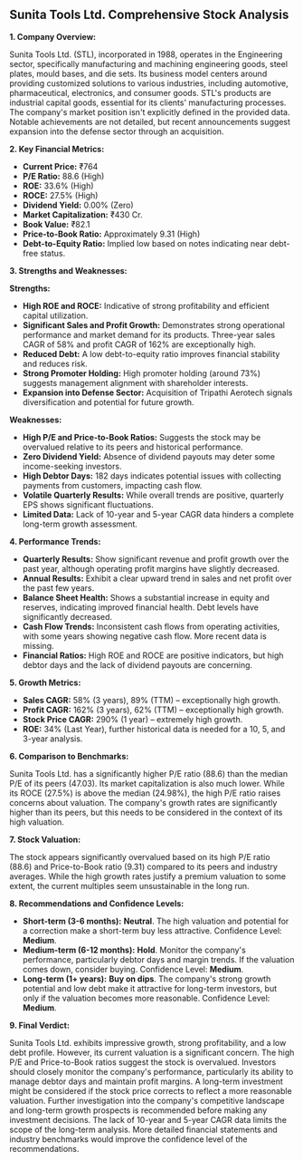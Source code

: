 ## Sunita Tools Ltd. Comprehensive Stock Analysis

**1. Company Overview:**

Sunita Tools Ltd. (STL), incorporated in 1988, operates in the Engineering sector, specifically manufacturing and machining engineering goods, steel plates, mould bases, and die sets.  Its business model centers around providing customized solutions to various industries, including automotive, pharmaceutical, electronics, and consumer goods.  STL's products are industrial capital goods, essential for its clients' manufacturing processes.  The company's market position isn't explicitly defined in the provided data.  Notable achievements are not detailed, but recent announcements suggest expansion into the defense sector through an acquisition.

**2. Key Financial Metrics:**

* **Current Price:** ₹764
* **P/E Ratio:** 88.6 (High)
* **ROE:** 33.6% (High)
* **ROCE:** 27.5% (High)
* **Dividend Yield:** 0.00% (Zero)
* **Market Capitalization:** ₹430 Cr.
* **Book Value:** ₹82.1
* **Price-to-Book Ratio:** Approximately 9.31 (High)
* **Debt-to-Equity Ratio:** Implied low based on notes indicating near debt-free status.


**3. Strengths and Weaknesses:**

**Strengths:**

* **High ROE and ROCE:**  Indicative of strong profitability and efficient capital utilization.
* **Significant Sales and Profit Growth:**  Demonstrates strong operational performance and market demand for its products.  Three-year sales CAGR of 58% and profit CAGR of 162% are exceptionally high.
* **Reduced Debt:**  A low debt-to-equity ratio improves financial stability and reduces risk.
* **Strong Promoter Holding:**  High promoter holding (around 73%) suggests management alignment with shareholder interests.
* **Expansion into Defense Sector:**  Acquisition of Tripathi Aerotech signals diversification and potential for future growth.

**Weaknesses:**

* **High P/E and Price-to-Book Ratios:**  Suggests the stock may be overvalued relative to its peers and historical performance.
* **Zero Dividend Yield:**  Absence of dividend payouts may deter some income-seeking investors.
* **High Debtor Days:**  182 days indicates potential issues with collecting payments from customers, impacting cash flow.
* **Volatile Quarterly Results:** While overall trends are positive, quarterly EPS shows significant fluctuations.
* **Limited Data:** Lack of 10-year and 5-year CAGR data hinders a complete long-term growth assessment.


**4. Performance Trends:**

* **Quarterly Results:** Show significant revenue and profit growth over the past year, although operating profit margins have slightly decreased.
* **Annual Results:**  Exhibit a clear upward trend in sales and net profit over the past few years.
* **Balance Sheet Health:** Shows a substantial increase in equity and reserves, indicating improved financial health.  Debt levels have significantly decreased.
* **Cash Flow Trends:**  Inconsistent cash flows from operating activities, with some years showing negative cash flow.  More recent data is missing.
* **Financial Ratios:**  High ROE and ROCE are positive indicators, but high debtor days and the lack of dividend payouts are concerning.


**5. Growth Metrics:**

* **Sales CAGR:** 58% (3 years), 89% (TTM) – exceptionally high growth.
* **Profit CAGR:** 162% (3 years), 62% (TTM) – exceptionally high growth.
* **Stock Price CAGR:** 290% (1 year) – extremely high growth.
* **ROE:**  34% (Last Year), further historical data is needed for a 10, 5, and 3-year analysis.


**6. Comparison to Benchmarks:**

Sunita Tools Ltd. has a significantly higher P/E ratio (88.6) than the median P/E of its peers (47.03).  Its market capitalization is also much lower. While its ROCE (27.5%) is above the median (24.98%), the high P/E ratio raises concerns about valuation.  The company's growth rates are significantly higher than its peers, but this needs to be considered in the context of its high valuation.


**7. Stock Valuation:**

The stock appears significantly overvalued based on its high P/E ratio (88.6) and Price-to-Book ratio (9.31) compared to its peers and industry averages. While the high growth rates justify a premium valuation to some extent, the current multiples seem unsustainable in the long run.


**8. Recommendations and Confidence Levels:**

* **Short-term (3-6 months):** **Neutral**.  The high valuation and potential for a correction make a short-term buy less attractive.  Confidence Level: **Medium**.
* **Medium-term (6-12 months):** **Hold**.  Monitor the company's performance, particularly debtor days and margin trends.  If the valuation comes down, consider buying. Confidence Level: **Medium**.
* **Long-term (1+ years):** **Buy on dips**.  The company's strong growth potential and low debt make it attractive for long-term investors, but only if the valuation becomes more reasonable. Confidence Level: **Medium**.


**9. Final Verdict:**

Sunita Tools Ltd. exhibits impressive growth, strong profitability, and a low debt profile. However, its current valuation is a significant concern.  The high P/E and Price-to-Book ratios suggest the stock is overvalued.  Investors should closely monitor the company's performance, particularly its ability to manage debtor days and maintain profit margins.  A long-term investment might be considered if the stock price corrects to reflect a more reasonable valuation.  Further investigation into the company's competitive landscape and long-term growth prospects is recommended before making any investment decisions.  The lack of 10-year and 5-year CAGR data limits the scope of the long-term analysis.  More detailed financial statements and industry benchmarks would improve the confidence level of the recommendations.
